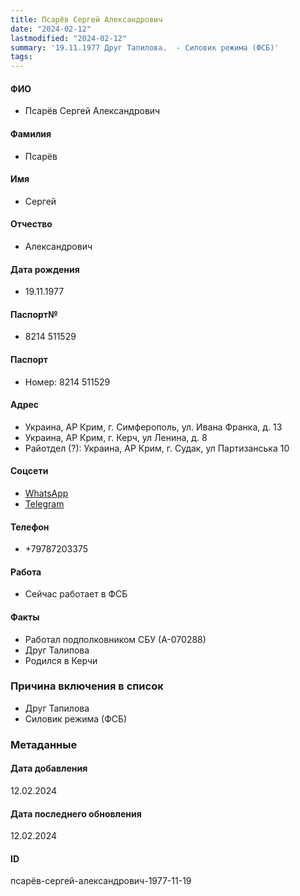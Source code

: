 ```yaml
---
title: Псарёв Сергей Александрович
date: "2024-02-12"
lastmodified: "2024-02-12"
summary: '19.11.1977 Друг Тапилова.  - Силовик режима (ФСБ)'
tags: 
---
```

<!--# pp2-->
<!--## Фигурант-->
<!--### Личные данные-->
#### ФИО
- Псарёв Сергей Александрович
#### Фамилия
- Псарёв
#### Имя
- Сергей
#### Отчество
- Александрович
#### Дата рождения
- 19.11.1977
#### Паспорт№
- 8214 511529
#### Паспорт
- Номер: 8214 511529
#### Адрес
- Украина, АР Крим, г. Симферополь, ул. Ивана Франка, д. 13
- Украина, АР Крим, г. Керч, ул Ленина, д. 8
- Райотдел (?): Украина, АР Крим, г. Судак, ул Партизанська 10
#### Соцсети
- [WhatsApp](wa.me/+79787203375)
- [Telegram](t.me/+79787203375)
#### Телефон
- +79787203375
#### Работа
- Сейчас работает в ФСБ
#### Факты
- Работал подполковником СБУ (А-070288)
- Друг Талипова
- Родился в Керчи
### Причина включения в список
- Друг Тапилова
 - Силовик режима (ФСБ)
### Метаданные
#### Дата добавления
12.02.2024
#### Дата последнего обновления
12.02.2024
#### ID
псарёв-сергей-александрович-1977-11-19
<!--## END;-->
